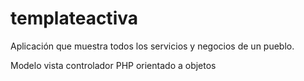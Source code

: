 # templateactiva
Aplicación que muestra todos los servicios y negocios de un pueblo.

Modelo vista controlador
PHP orientado a objetos

